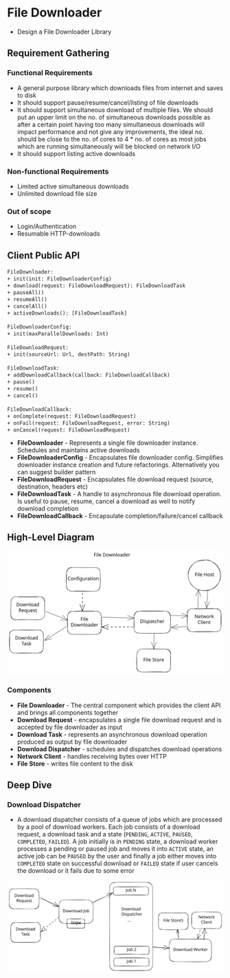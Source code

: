 # File Downloader

- Design a File Downloader Library

## Requirement Gathering

### Functional Requirements
- A general purpose library which downloads files from internet and saves to disk
- It should support pause/resume/cancel/listing of file downloads
- It should support simultaneous download of multiple files. We should put an upper limit on the no. of simultaneous downloads possible as after a certain point having too many simultaneous downloads will impact performance and not give any improvements, the ideal no. should be close to the no. of cores to 4 * no. of cores as most jobs which are running simultaneously will be blocked on network I/O
- It should support listing active downloads

### Non-functional Requirements
- Limited active simultaneous downloads
- Unlimited download file size

### Out of scope
- Login/Authentication
- Resumable HTTP-downloads

## Client Public API
```
FileDownloader:
+ init(init: FileDownloaderConfig)
+ download(request: FileDownloadRequest): FileDownloadTask
+ pauseAll()
+ resumeAll()
+ cancelAll()
+ activeDownloads(): [FileDownloadTask]

FileDownloaderConfig:
+ init(maxParallelDownloads: Int)

FileDownloadRequest:
+ init(sourceUrl: Url, destPath: String)

FileDownloadTask:
+ addDownloadCallback(callback: FileDownloadCallback)
+ pause()
+ resume()
+ cancel()

FileDownloadCallback:
+ onComplete(request: FileDownloadRequest)
+ onFail(request: FileDownloadRequest, error: String)
+ onCancel(request: FileDownloadRequest)
```

- **FileDownloader** - Represents a single file downloader instance. Schedules and maintains active downloads
- **FileDownloaderConfig** - Encapsulates file downloader config. Simplifies downloader instance creation and future refactorings. Alternatively you can suggest builder pattern
- **FileDownloadRequest** - Encapsulates file download request (source, destination, headers etc)
- **FileDownloadTask** - A handle to asynchronous file download operation. Is useful to pause, resume, cancel a download as well to notify download completion
- **FileDownloadCallback** - Encapsulate completion/failure/cancel callback

## High-Level Diagram
![File Downloader High Level Diagram](../images/file-downloader-hld.svg)

### Components
- **File Downloader** - The central component which provides the client API and brings all components together
- **Download Request** - encapsulates a single file download request and is accepted by file downloader as input
- **Download Task** - represents an asynchronous download operation produced as output by file downloader
- **Download Dispatcher** - schedules and dispatches download operations
- **Network Client** - handles receiving bytes over HTTP
- **File Store** - writes file content to the disk

## Deep Dive

### Download Dispatcher
- A download dispatcher consists of a queue of jobs which are processed by a pool of download workers. Each job consists of a download request, a download task and a state (`PENDING`, `ACTIVE`, `PAUSED`, `COMPLETED`, `FAILED`). A job initially is in `PENDING` state, a download worker processes a pending or paused job and moves it into `ACTIVE` state, an active job can be `PAUSED` by the user and finally a job either moves into `COMPLETED` state on successful download or `FAILED` state if user cancels the download or it fails due to some error

![Download Dispatcher](../images/download-dispatcher.svg)
